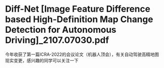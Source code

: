 
# Diff-Net [Image Feature Difference based High-Definition Map Change Detection for Autonomous Driving]_2107.07030.pdf
今年收获了第一篇ICRA-2022的会议论文（机器人顶会），有关自动驾驶高精地图现实变更，感兴趣的同学可以关注一下